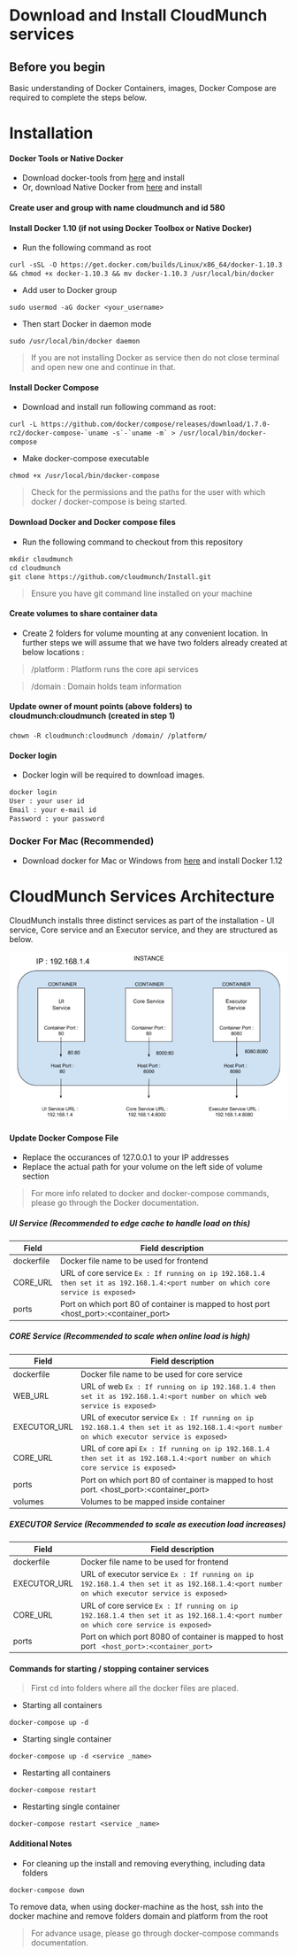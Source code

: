# Download and Install CloudMunch services

## Before you begin

Basic understanding of Docker Containers, images, Docker Compose are required to complete the steps below.

# Installation

#### Docker Tools or Native Docker

* Download docker-tools from [here](https://www.docker.com/products/docker-toolbox) and install
* Or, download Native Docker from [here](https://www.docker.com/products/overview) and install

#### Create user and group with name cloudmunch and id 580
####  Install Docker 1.10 (if not using Docker Toolbox or Native Docker)

* Run the following command as root

```
curl -sSL -O https://get.docker.com/builds/Linux/x86_64/docker-1.10.3 && chmod +x docker-1.10.3 && mv docker-1.10.3 /usr/local/bin/docker
```

* Add user to Docker group

```
sudo usermod -aG docker <your_username>
```

* Then start Docker in daemon mode

```
sudo /usr/local/bin/docker daemon
```

> If you are not installing Docker as service then do not close terminal and open new one and continue in that. 

#### Install Docker Compose

* Download and install run following command as root:	

```
curl -L https://github.com/docker/compose/releases/download/1.7.0-rc2/docker-compose-`uname -s`-`uname -m` > /usr/local/bin/docker-compose
```

* Make docker-compose executable

```
chmod +x /usr/local/bin/docker-compose
```

>  Check for the permissions and the paths for the user with which docker / docker-compose is being started.

#### Download Docker and Docker compose files

* Run the following command to checkout from this repository
```
mkdir cloudmunch
cd cloudmunch
git clone https://github.com/cloudmunch/Install.git 

```
> Ensure you have git command line installed on your machine

#### Create volumes to share container data

* Create 2 folders for volume mounting at any convenient location. In further steps we will assume that we have two folders already created at below locations :

> /platform : Platform runs the core api services 

> /domain : Domain holds team information 


#### Update owner of mount points (above folders) to cloudmunch:cloudmunch (created in step 1)

```
chown -R cloudmunch:cloudmunch /domain/ /platform/ 

```

#### Docker login

* Docker login will be required to download images. 

```
docker login
User : your user id
Email : your e-mail id
Password : your password
```

### Docker For Mac (Recommended)

* Download docker for Mac or Windows from [here](http://www.docker.com/products/overview) and install Docker 1.12

# CloudMunch Services Architecture

CloudMunch installs three distinct services as part of the installation - UI service, Core service and an Executor service, and they are structured as below.

![alt text](images/architecture.png "Cloudmunch Services Architecture")


#### Update Docker Compose File
* Replace the occurances of 127.0.0.1 to your IP addresses
* Replace the actual path for your volume on the left side of volume section

> For more info related to docker and docker-compose commands, please go through the Docker documentation. 

##### **UI** Service (Recommended to edge cache to handle load on this)

|Field | Field description|
|------|------------------|
| dockerfile | Docker file name to be used for frontend |
| CORE_URL | URL of core service ```Ex : If running on ip 192.168.1.4 then set it as 192.168.1.4:<port number on which core service is exposed>```|
| ports |  Port on which port 80 of container is mapped to host port <host_port>:<container_port>|
	

##### **CORE** Service (Recommended to scale when online load is high)

|Field | Field description|
|------|------------------|
|dockerfile|Docker file name to be used for core service|
|WEB_URL| URL of web ```Ex : If running on ip 192.168.1.4 then set it as 192.168.1.4:<port number on which web service is exposed>```|
|EXECUTOR_URL|URL of executor service ```Ex : If running on ip 192.168.1.4 then set it as 192.168.1.4:<port number on which executor service is exposed>```|
|CORE_URL|  URL of core api ```Ex : If running on ip 192.168.1.4 then set it as 192.168.1.4:<port number on which core service is exposed>```|
|ports|  Port on which port 80 of container is mapped to host port. <host_port>:<container_port>|
|volumes|  Volumes to be mapped inside container|

##### **EXECUTOR** Service (Recommended to scale as execution load increases)

|Field | Field description |
|------|-------------------|
|dockerfile|  Docker file name to be used for frontend |
|EXECUTOR_URL|  URL of executor service ``` Ex : If running on ip 192.168.1.4 then set it as 192.168.1.4:<port number on which executor service is exposed> ```|
|CORE_URL|  URL of core service ```Ex : If running on ip 192.168.1.4 then set it as 192.168.1.4:<port number on which core service is exposed>```|
|ports|  Port on which port 8080 of container is mapped to host port ``` <host_port>:<container_port>```|

#### Commands for starting / stopping container services

> First cd into folders where all the docker files are placed.

* Starting all containers
```
docker-compose up -d 
```
* Starting single container
```
docker-compose up -d <service _name>
```
* Restarting all containers
```
docker-compose restart
```
* Restarting single container
```
docker-compose restart <service _name>
```

#### Additional Notes
* For cleaning up the install and removing everything, including data folders 
```
docker-compose down
```

To remove data, when using docker-machine as the host, ssh into the docker machine and remove folders domain and platform from the root

> For advance usage, please go through docker-compose commands documentation.

